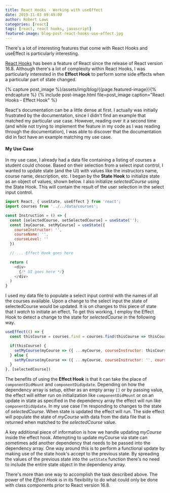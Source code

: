 ```yaml
---
title: React Hooks - Working with useEffect
date: 2019-11-03 09:49:00
author: Robert Laws
categories: [react]
tags: [react, react hooks, javascript]
featured-image: blog-post-react-hooks-use-effect.jpg
---
```

There's a lot of interesting features that come with React Hooks and useEffect is particularly interesting.<!-- more -->

[React Hooks](https://reactjs.org/docs/hooks-intro.html) has been a feature of React since the release of React version 16.8. Although there's a lot of complexity within React Hooks, I was particularly interested in the **Effect Hook** to perform some side effects when a particular part of state changed.

{% capture post_image %}/assets/img/blog/{{page.featured-image}}{% endcapture %}
{% include post-image.html file=post_image caption="React Hooks - Effect Hook" %}

React's documentation can be a little dense at first. I actually was initially frustrated by the documentation, since I didn't find an example that matched my particular use case. However, reading over it a second time (and while not trying to implement the feature in my code as I was reading through the documentation), I was able to discover that the documentation did in fact have an example matching my use case.

#### My Use Case

In my use case, I already had a data file containing a listing of courses a student could choose. Based on their selection from a select input control, I wanted to update state (and the UI) with values like the instructors name, course name, description, etc. I began by the **State Hook** to initialize state as an object of values, shown below. I also initialize *selectedCourse* using the State Hook. This will contain the result of the user selection in the select input control.

```javascript
import React, { useState, useEffect } from 'react';
import courses from '../../data/courses';

const Instruction = () => {
  const [selectedCourse, setSelectedCourse] = useState('');
  const [myCourse, setMyCourse] = useState({
    courseInstructor: '',
    courseName: '',
    courseLevel: ''
  })

  // ... Effect Hook goes here

  return (
    <div>
      {/* UI goes here */}
    </div>
  )
}
```

I used my data file to populate a select input control with the names of all the courses available. Upon a change to the select input the state of selectedCourse would be updated. It is on changes to this piece of state that I *watch* to initiate an effect. To get this working, I employ the Effect Hook to detect a change to the state for *selectedCourse* in the following way.

```javascript
useEffect(() => {
  const thisCourse = courses.find = courses.find(thisCourse => thisCourse.name == selectedCourse);

  if(thisCourse) {
    setMyCourse(myCourse => ({ ...myCourse, courseInstructor: thisCourse.instructor, courseName: thisCourse.name, courseLevel: thisCourse.level }))
  } else {
    setMyCourse(myCourse => ({ ...myCourse, courseInstructor: '', courseName: '', courseLevel: '' }))
  }
}, [selectedCourse])
```

The benefits of using the **Effect Hook** is that it can take the place of `componentDidMount` and `componentDidUpdate`. Depending on how the dependency array is setup, either as an empty array `[]` or by passing value, the effect will either run on initialization like `componentDidMount` or on an update in state as specified in the dependency array the effect will run like `componentDidUpdate`. In my use case I'm responding to changes to the state of *selectedCourse*. When state is updated the effect will run. The side effect will populate the state of *myCourse* with data from the data file that is returned when matched to the *selectedCourse* value.

A key additional piece of information is how we handle updating *myCourse* inside the effect hook. Attempting to update myCourse via state can sometimes add another dependency that needs to be passed into the dependency array. One way around this is to perform a functional update by making use of the state hook's accept to the previous state. By spreading the values of the previous state into the `setState` function there's no need to include the entire state object in the dependency array.

There's more than one way to accomplish the task described above. The power of the *Effect Hook* is in its flexibility to do what could only be done with class components prior to React version 16.8. 